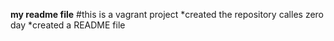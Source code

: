 **my readme file**
#this is a vagrant project
*created the repository calles zero day 
*created a README file 
